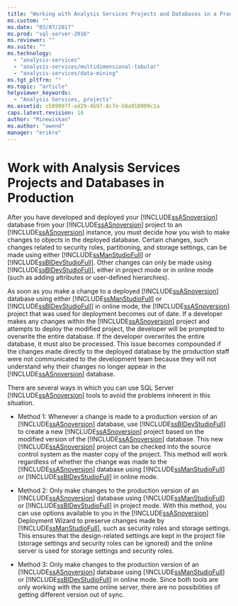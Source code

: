```yaml
---
title: "Working with Analysis Services Projects and Databases in a Production Environment | Microsoft Docs"
ms.custom: ""
ms.date: "03/07/2017"
ms.prod: "sql-server-2016"
ms.reviewer: ""
ms.suite: ""
ms.technology: 
  - "analysis-services"
  - "analysis-services/multidimensional-tabular"
  - "analysis-services/data-mining"
ms.tgt_pltfrm: ""
ms.topic: "article"
helpviewer_keywords: 
  - "Analysis Services, projects"
ms.assetid: c589097f-ad29-4b97-8c7e-b8a910909c1a
caps.latest.revision: 16
author: "Minewiskan"
ms.author: "owend"
manager: "erikre"
---
```

# Work with Analysis Services Projects and Databases in Production
  After you have developed and deployed your [!INCLUDE[ssASnoversion](../../includes/ssasnoversion-md.md)] database from your [!INCLUDE[ssASnoversion](../../includes/ssasnoversion-md.md)] project to an [!INCLUDE[ssASnoversion](../../includes/ssasnoversion-md.md)] instance, you must decide how you wish to make changes to objects in the deployed database. Certain changes, such changes related to security roles, partitioning, and storage settings, can be made using either [!INCLUDE[ssManStudioFull](../../includes/ssmanstudiofull-md.md)] or [!INCLUDE[ssBIDevStudioFull](../../includes/ssbidevstudiofull-md.md)]. Other changes can only be made using [!INCLUDE[ssBIDevStudioFull](../../includes/ssbidevstudiofull-md.md)], either in project mode or in online mode (such as adding attributes or user-defined hierarchies).  
  
 As soon as you make a change to a deployed [!INCLUDE[ssASnoversion](../../includes/ssasnoversion-md.md)] database using either [!INCLUDE[ssManStudioFull](../../includes/ssmanstudiofull-md.md)] or [!INCLUDE[ssBIDevStudioFull](../../includes/ssbidevstudiofull-md.md)] in online mode, the [!INCLUDE[ssASnoversion](../../includes/ssasnoversion-md.md)] project that was used for deployment becomes out of date. If a developer makes any changes within the [!INCLUDE[ssASnoversion](../../includes/ssasnoversion-md.md)] project and attempts to deploy the modified project, the developer will be prompted to overwrite the entire database. If the developer overwrites the entire database, it must also be processed. This issue becomes compounded if the changes made directly to the deployed database by the production staff were not communicated to the development team because they will not understand why their changes no longer appear in the [!INCLUDE[ssASnoversion](../../includes/ssasnoversion-md.md)] database.  
  
 There are several ways in which you can use SQL Server [!INCLUDE[ssASnoversion](../../includes/ssasnoversion-md.md)] tools to avoid the problems inherent in this situation.  
  
-   Method 1: Whenever a change is made to a production version of an [!INCLUDE[ssASnoversion](../../includes/ssasnoversion-md.md)] database, use [!INCLUDE[ssBIDevStudioFull](../../includes/ssbidevstudiofull-md.md)] to create a new [!INCLUDE[ssASnoversion](../../includes/ssasnoversion-md.md)] project based on the modified version of the [!INCLUDE[ssASnoversion](../../includes/ssasnoversion-md.md)] database. This new [!INCLUDE[ssASnoversion](../../includes/ssasnoversion-md.md)] project can be checked into the source control system as the master copy of the project. This method will work regardless of whether the change was made to the [!INCLUDE[ssASnoversion](../../includes/ssasnoversion-md.md)] database using [!INCLUDE[ssManStudioFull](../../includes/ssmanstudiofull-md.md)] or [!INCLUDE[ssBIDevStudioFull](../../includes/ssbidevstudiofull-md.md)] in online mode.  
  
-   Method 2: Only make changes to the production version of an [!INCLUDE[ssASnoversion](../../includes/ssasnoversion-md.md)] database using [!INCLUDE[ssManStudioFull](../../includes/ssmanstudiofull-md.md)] or [!INCLUDE[ssBIDevStudioFull](../../includes/ssbidevstudiofull-md.md)] in project mode. With this method, you can use options available to you in the [!INCLUDE[ssASnoversion](../../includes/ssasnoversion-md.md)] Deployment Wizard to preserve changes made by [!INCLUDE[ssManStudioFull](../../includes/ssmanstudiofull-md.md)], such as security roles and storage settings. This ensures that the design-related settings are kept in the project file (storage settings and security roles can be ignored) and the online server is used for storage settings and security roles.  
  
-   Method 3: Only make changes to the production version of an [!INCLUDE[ssASnoversion](../../includes/ssasnoversion-md.md)] database using [!INCLUDE[ssManStudioFull](../../includes/ssmanstudiofull-md.md)] or [!INCLUDE[ssBIDevStudioFull](../../includes/ssbidevstudiofull-md.md)] in online mode. Since both tools are only working with the same online server, there are no possibilities of getting different version out of sync.  
  
  